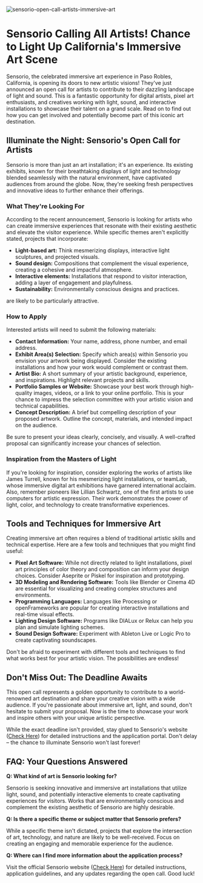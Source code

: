 ![sensorio-open-call-artists-immersive-art](https://images.pexels.com/photos/12334547/pexels-photo-12334547.jpeg?auto=compress&cs=tinysrgb&fit=crop&h=627&w=1200)

# Sensorio Calling All Artists! Chance to Light Up California's Immersive Art Scene

Sensorio, the celebrated immersive art experience in Paso Robles, California, is opening its doors to new artistic visions! They've just announced an open call for artists to contribute to their dazzling landscape of light and sound. This is a fantastic opportunity for digital artists, pixel art enthusiasts, and creatives working with light, sound, and interactive installations to showcase their talent on a grand scale. Read on to find out how you can get involved and potentially become part of this iconic art destination.

## Illuminate the Night: Sensorio's Open Call for Artists

Sensorio is more than just an art installation; it's an experience. Its existing exhibits, known for their breathtaking displays of light and technology blended seamlessly with the natural environment, have captivated audiences from around the globe. Now, they're seeking fresh perspectives and innovative ideas to further enhance their offerings.

### What They're Looking For

According to the recent announcement, Sensorio is looking for artists who can create immersive experiences that resonate with their existing aesthetic and elevate the visitor experience. While specific themes aren't explicitly stated, projects that incorporate:

*   **Light-based art:** Think mesmerizing displays, interactive light sculptures, and projected visuals.
*   **Sound design:** Compositions that complement the visual experience, creating a cohesive and impactful atmosphere.
*   **Interactive elements:** Installations that respond to visitor interaction, adding a layer of engagement and playfulness.
*   **Sustainability:** Environmentally conscious designs and practices.

are likely to be particularly attractive.

### How to Apply

Interested artists will need to submit the following materials:

*   **Contact Information:** Your name, address, phone number, and email address.
*   **Exhibit Area(s) Selection:** Specify which area(s) within Sensorio you envision your artwork being displayed. Consider the existing installations and how your work would complement or contrast them.
*   **Artist Bio:** A short summary of your artistic background, experience, and inspirations. Highlight relevant projects and skills.
*   **Portfolio Samples or Website:** Showcase your best work through high-quality images, videos, or a link to your online portfolio. This is your chance to impress the selection committee with your artistic vision and technical capabilities.
*   **Concept Description:** A brief but compelling description of your proposed artwork. Outline the concept, materials, and intended impact on the audience.

Be sure to present your ideas clearly, concisely, and visually. A well-crafted proposal can significantly increase your chances of selection.

### Inspiration from the Masters of Light

If you're looking for inspiration, consider exploring the works of artists like James Turrell, known for his mesmerizing light installations, or teamLab, whose immersive digital art exhibitions have garnered international acclaim. Also, remember pioneers like Lillian Schwartz, one of the first artists to use computers for artistic expression. Their work demonstrates the power of light, color, and technology to create transformative experiences.

## Tools and Techniques for Immersive Art

Creating immersive art often requires a blend of traditional artistic skills and technical expertise. Here are a few tools and techniques that you might find useful:

*   **Pixel Art Software:** While not directly related to light installations, pixel art principles of color theory and composition can inform your design choices. Consider Aseprite or Piskel for inspiration and prototyping.
*   **3D Modeling and Rendering Software:** Tools like Blender or Cinema 4D are essential for visualizing and creating complex structures and environments.
*   **Programming Languages:** Languages like Processing or openFrameworks are popular for creating interactive installations and real-time visual effects.
*   **Lighting Design Software:** Programs like DIALux or Relux can help you plan and simulate lighting schemes.
*   **Sound Design Software:** Experiment with Ableton Live or Logic Pro to create captivating soundscapes.

Don't be afraid to experiment with different tools and techniques to find what works best for your artistic vision. The possibilities are endless!

## Don't Miss Out: The Deadline Awaits

This open call represents a golden opportunity to contribute to a world-renowned art destination and share your creative vision with a wide audience. If you're passionate about immersive art, light, and sound, don't hesitate to submit your proposal. Now is the time to showcase your work and inspire others with your unique artistic perspective.

While the exact deadline isn't provided, stay glued to Sensorio's website ([Check Here](https://www.sensoriopaso.com/)) for detailed instructions and the application portal. Don't delay – the chance to illuminate Sensorio won't last forever!

## FAQ: Your Questions Answered

**Q: What kind of art is Sensorio looking for?**

Sensorio is seeking innovative and immersive art installations that utilize light, sound, and potentially interactive elements to create captivating experiences for visitors. Works that are environmentally conscious and complement the existing aesthetic of Sensorio are highly desirable.

**Q: Is there a specific theme or subject matter that Sensorio prefers?**

While a specific theme isn't dictated, projects that explore the intersection of art, technology, and nature are likely to be well-received. Focus on creating an engaging and memorable experience for the audience.

**Q: Where can I find more information about the application process?**

Visit the official Sensorio website ([Check Here](https://www.sensoriopaso.com/)) for detailed instructions, application guidelines, and any updates regarding the open call. Good luck!
